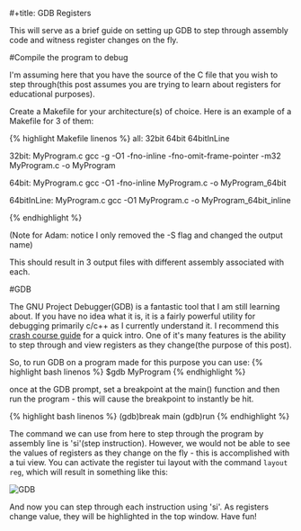 

#+title: GDB Registers



This will serve as a brief guide on setting up GDB to step through assembly code and witness register changes on the fly.

#Compile the program to debug

I'm assuming here that you have the source of the C file that you wish to step through(this post assumes you are trying to learn about registers for educational purposes).

Create a Makefile for your architecture(s) of choice. Here is an example of a Makefile for 3 of them:

{% highlight Makefile linenos %}
all: 32bit 64bit 64bitInLine

32bit: MyProgram.c
	gcc -g -O1 -fno-inline -fno-omit-frame-pointer -m32 MyProgram.c -o MyProgram

64bit: MyProgram.c
	gcc -O1 -fno-inline MyProgram.c -o MyProgram_64bit

64bitInLine: MyProgram.c
	gcc -O1 MyProgram.c -o MyProgram_64bit_inline

{% endhighlight %}

(Note for Adam: notice I only removed the -S flag and changed the output name)


This should result in 3 output files with different assembly associated with each.

#GDB

The GNU Project Debugger(GDB) is a fantastic tool that I am still learning about. If you have no idea what it is, it is a fairly powerful utility for debugging primarily c/c++ as I currently understand it. I recommend this [crash course guide](http://beej.us/guide/bggdb/) for a quick intro. One of it's many features is the ability to step through and view registers as they change(the purpose of this post).

So, to run GDB on a program made for this purpose you can use:
{% highlight bash linenos %}
$gdb MyProgram
{% endhighlight %}

once at the GDB prompt, set a breakpoint at the main() function and then run the program - this will cause the breakpoint to instantly be hit.

{% highlight bash linenos %}
(gdb)break main
(gdb)run
{% endhighlight %}

The command we can use from here to step through the program by assembly line is 'si'(step instruction). However, we would not be able to see the values of registers as they change on the fly - this is accomplished with a tui view. You can activate the register tui layout with the command `layout reg`, which will result in something like this:

![GDB](http://i.imgur.com/SZkGALi.png "GDB")

And now you can step through each instruction using 'si'. As registers change value, they will be highlighted in the top window. Have fun!


